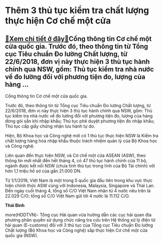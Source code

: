 Thêm 3 thủ tục kiểm tra chất lượng thực hiện Cơ chế một cửa
===========================================================

[:gift:Xem chi tiết ở đây:gift:](https://hddtvn.com/them-3-thu-tuc-kiem-tra-chat-luong-thuc-hien-co-che-mot-cua/)Cổng thông tin Cơ chế một cửa quốc gia. Trước đó, theo thông tin từ Tổng cục Tiêu chuẩn Đo lường Chất lượng, từ 22/6/2018, đơn vị này thực hiện 3 thủ tục hành chính qua NSW, gồm: Thủ tục kiểm tra nhà nước về đo lường đối với phương tiện đo, lượng của hàng …
-----------------------------------------------------------------------------------------------------------------------------------------------------------------------------------------------------------------------------------------------------------------







 






 Cổng thông tin Cơ chế một cửa quốc gia. 


Trước đó, theo thông tin từ Tổng cục Tiêu chuẩn Đo lường Chất lượng, từ 22/6/2018, đơn vị này thực hiện 3 thủ tục hành chính qua NSW, gồm: Thủ tục kiểm tra nhà nước về đo lường đối với phương tiện đo, lượng của hàng đóng gói sẵn khi nhập khẩu; Thủ tục phê duyệt phương tiện đo nhập khẩu; Thủ tục cấp giấy chứng nhận lưu hành tự do.


Hiện, Bộ Khoa học và Công nghệ mới có 1 thủ tục thực hiện NSW là Kiểm tra chất lượng hàng hóa nhập khẩu thuộc trách nhiệm quản lý của Bộ Khoa học và Công nghệ.


Liên quan đến thực hiện NSW, và Cơ chế một cửa ASEAN (ASW), theo thông tin mới nhất đến hết tháng 4, có 47 thủ tục hành chính của 11 bộ, ngành được kết nối NSW (chưa tính thủ tục trong lĩnh của Bộ Tài chính) với hơn 1,1 triệu hồ sơ của gần 21.000 DN.


Từ 1/1/2018, Việt Nam là một trong 5 quốc gia đầu tiên trong khu vực thực hiện chính thức ASW cùng với Indonesia, Malaysia, Singapore và Thái Lan. Đến ngày cuối tháng 4, tổng số C/O Việt Nam nhận từ 4 nước nêu trên là 22.029 C/O; tổng số C/O Việt Nam gửi tới 4 nước là 11.112 C/O.






**Thái Bình**



more(HDDTVN)- Tổng cục Hải quan vừa hướng dẫn các cục hải quan địa phương phân quyền sử dụng chức năng tra cứu trên Hệ thống xử lý điện tử hải quan (E-customs) đối với 3 thủ tục của Tổng cục Tiêu chuẩn Đo lường Chất lượng (Bộ Khoa học và Công nghệ) sắp thực hiện Cơ chế một cửa quốc gia (NSW).

